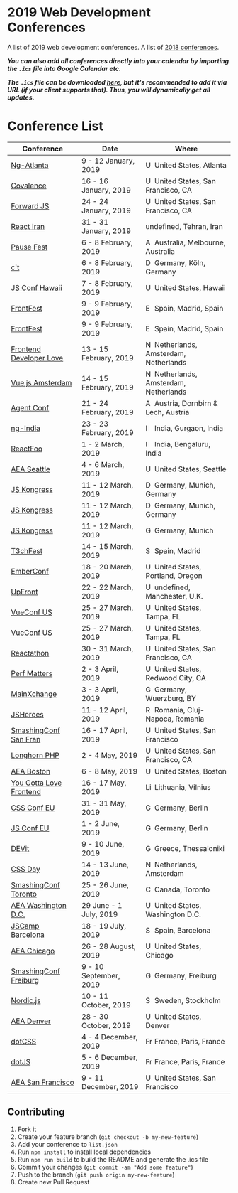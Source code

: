 # 2019 Web Development Conferences
A list of 2019 web development conferences.
A list of [2018 conferences](https://github.com/ryanburgess/2018-conferences).

_**You can also add all conferences directly into your calendar by importing the `.ics` file into Google Calendar etc.**_

_**The `.ics` file can be downloaded [here](https://rawgit.com/ryanburgess/2019-conferences/master/2019-conferences.ics), but it's recommended to add it via URL (if your client supports that). Thus, you will dynamically get all updates.**_

# Conference List

| Conference | Date | Where |
|------------|------|-------|
| [Ng-Atlanta](https://ng-atl.org/) | 9 - 12 January, 2019 | <img src="https://cdnjs.cloudflare.com/ajax/libs/flag-icon-css/3.2.1/flags/4x3/us.svg" height="16" alt="USA" /> United States, Atlanta |
| [Covalence](http://www.covalenceconf.com/) | 16 - 16 January, 2019 | <img src="https://cdnjs.cloudflare.com/ajax/libs/flag-icon-css/3.2.1/flags/4x3/us.svg" height="16" alt="USA" /> United States, San Francisco, CA |
| [Forward JS](https://forwardjs.com/) | 24 - 24 January, 2019 | <img src="https://cdnjs.cloudflare.com/ajax/libs/flag-icon-css/3.2.1/flags/4x3/us.svg" height="16" alt="USA" /> United States, San Francisco, CA |
| [React Iran](http://reactiran.com/) | 31 - 31 January, 2019 |  undefined, Tehran, Iran |
| [Pause Fest](https://www.pausefest.com.au/) | 6 - 8 February, 2019 | <img src="https://cdnjs.cloudflare.com/ajax/libs/flag-icon-css/3.2.1/flags/4x3/au.svg" height="16" alt="AU" /> Australia, Melbourne, Australia |
| [c't <webdev>](https://ctwebdev.de/) | 6 - 8 February, 2019 | <img src="https://cdnjs.cloudflare.com/ajax/libs/flag-icon-css/3.2.1/flags/4x3/de.svg" height="16" alt="DE" /> Germany, Köln, Germany |
| [JS Conf Hawaii](https://www.jsconfhi.com/) | 7 - 8 February, 2019 | <img src="https://cdnjs.cloudflare.com/ajax/libs/flag-icon-css/3.2.1/flags/4x3/us.svg" height="16" alt="USA" /> United States, Hawaii |
| [FrontFest](https://frontfest.es/) | 9 - 9 February, 2019 | <img src="https://cdnjs.cloudflare.com/ajax/libs/flag-icon-css/3.2.1/flags/4x3/es.svg" height="16" alt="ES" /> Spain, Madrid, Spain |
| [FrontFest](https://frontfest.es/) | 9 - 9 February, 2019 | <img src="https://cdnjs.cloudflare.com/ajax/libs/flag-icon-css/3.2.1/flags/4x3/es.svg" height="16" alt="ES" /> Spain, Madrid, Spain |
| [Frontend Developer Love](http://www.frontenddeveloperlove.com/) | 13 - 15 February, 2019 | <img src="https://cdnjs.cloudflare.com/ajax/libs/flag-icon-css/3.2.1/flags/4x3/nl.svg" height="16" alt="NL" /> Netherlands, Amsterdam, Netherlands |
| [Vue.js Amsterdam](https://www.vuejs.amsterdam/) | 14 - 15 February, 2019 | <img src="https://cdnjs.cloudflare.com/ajax/libs/flag-icon-css/3.2.1/flags/4x3/nl.svg" height="16" alt="NL" /> Netherlands, Amsterdam, Netherlands |
| [Agent Conf](https://www.agent.sh/) | 21 - 24 February, 2019 | <img src="https://cdnjs.cloudflare.com/ajax/libs/flag-icon-css/3.2.1/flags/4x3/at.svg" height="16" alt="AT" /> Austria, Dornbirn & Lech, Austria |
| [ng-India](https://www.ng-ind.com/) | 23 - 23 February, 2019 | <img src="https://cdnjs.cloudflare.com/ajax/libs/flag-icon-css/3.2.1/flags/4x3/in.svg" height="16" alt="IN" /> India, Gurgaon, India |
| [ReactFoo](https://reactfoo.in/2019/) | 1 - 2 March, 2019 | <img src="https://cdnjs.cloudflare.com/ajax/libs/flag-icon-css/3.2.1/flags/4x3/in.svg" height="16" alt="IN" /> India, Bengaluru, India |
| [AEA Seattle](https://aneventapart.com/event/seattle-2019) | 4 - 6 March, 2019 | <img src="https://cdnjs.cloudflare.com/ajax/libs/flag-icon-css/3.2.1/flags/4x3/us.svg" height="16" alt="USA" /> United States, Seattle |
| [JS Kongress](https://js-kongress.com/) | 11 - 12 March, 2019 | <img src="https://cdnjs.cloudflare.com/ajax/libs/flag-icon-css/3.2.1/flags/4x3/de.svg" height="16" alt="DE" /> Germany, Munich, Germany |
| [JS Kongress](https://js-kongress.com/) | 11 - 12 March, 2019 | <img src="https://cdnjs.cloudflare.com/ajax/libs/flag-icon-css/3.2.1/flags/4x3/de.svg" height="16" alt="DE" /> Germany, Munich, Germany |
| [JS Kongress](https://js-kongress.com/) | 11 - 12 March, 2019 | <img src="https://cdnjs.cloudflare.com/ajax/libs/flag-icon-css/3.2.1/flags/4x3/de.svg" height="16" alt="Germany" /> Germany, Munich |
| [T3chFest](https://t3chfest.uc3m.es/) | 14 - 15 March, 2019 | <img src="https://cdnjs.cloudflare.com/ajax/libs/flag-icon-css/3.2.1/flags/4x3/es.svg" height="16" alt="Spain" /> Spain, Madrid |
| [EmberConf](https://emberconf.com/) | 18 - 20 March, 2019 | <img src="https://cdnjs.cloudflare.com/ajax/libs/flag-icon-css/3.2.1/flags/4x3/us.svg" height="16" alt="USA" /> United States, Portland, Oregon |
| [UpFront](https://upfrontconf.com/) | 22 - 22 March, 2019 | <img src="https://cdnjs.cloudflare.com/ajax/libs/flag-icon-css/3.2.1/flags/4x3/uk.svg" height="16" alt="UK" /> undefined, Manchester, U.K. |
| [VueConf US](http://us.vuejs.org/) | 25 - 27 March, 2019 | <img src="https://cdnjs.cloudflare.com/ajax/libs/flag-icon-css/3.2.1/flags/4x3/us.svg" height="16" alt="USA" /> United States, Tampa, FL |
| [VueConf US](http://us.vuejs.org/) | 25 - 27 March, 2019 | <img src="https://cdnjs.cloudflare.com/ajax/libs/flag-icon-css/3.2.1/flags/4x3/us.svg" height="16" alt="USA" /> United States, Tampa, FL |
| [Reactathon](https://www.reactathon.com/) | 30 - 31 March, 2019 | <img src="https://cdnjs.cloudflare.com/ajax/libs/flag-icon-css/3.2.1/flags/4x3/us.svg" height="16" alt="USA" /> United States, San Francisco, CA |
| [Perf Matters](https://perfmattersconf.com/) | 2 - 3 April, 2019 | <img src="https://cdnjs.cloudflare.com/ajax/libs/flag-icon-css/3.2.1/flags/4x3/us.svg" height="16" alt="USA" /> United States, Redwood City, CA |
| [MainXchange](https://mainxchange.de/) | 3 - 3 April, 2019 | <img src="https://cdnjs.cloudflare.com/ajax/libs/flag-icon-css/3.2.1/flags/4x3/de.svg" height="16" alt="Germany" /> Germany, Wuerzburg, BY |
| [JSHeroes](https://jsheroes.io/) | 11 - 12 April, 2019 | <img src="https://cdnjs.cloudflare.com/ajax/libs/flag-icon-css/3.2.1/flags/4x3/ro.svg" height="16" alt="RO" /> Romania, Cluj-Napoca, Romania |
| [SmashingConf San Fran](https://www.smashingconf.com/sf-2019/) | 16 - 17 April, 2019 | <img src="https://cdnjs.cloudflare.com/ajax/libs/flag-icon-css/3.2.1/flags/4x3/us.svg" height="16" alt="USA" /> United States, San Francisco |
| [Longhorn PHP](https://longhornphp.com/) | 2 - 4 May, 2019 | <img src="https://cdnjs.cloudflare.com/ajax/libs/flag-icon-css/3.2.1/flags/4x3/us.svg" height="16" alt="USA" /> United States, San Francisco, CA |
| [AEA Boston](https://aneventapart.com/event/boston-2019) | 6 - 8 May, 2019 | <img src="https://cdnjs.cloudflare.com/ajax/libs/flag-icon-css/3.2.1/flags/4x3/us.svg" height="16" alt="USA" /> United States, Boston |
| [You Gotta Love Frontend](https://www.yougottalovefrontend.com/) | 16 - 17 May, 2019 | <img src="https://cdnjs.cloudflare.com/ajax/libs/flag-icon-css/3.2.1/flags/4x3/lt.svg" height="16" alt="Lithuania" /> Lithuania, Vilnius |
| [CSS Conf EU](https://2019.cssconf.eu/) | 31 - 31 May, 2019 | <img src="https://cdnjs.cloudflare.com/ajax/libs/flag-icon-css/3.2.1/flags/4x3/de.svg" height="16" alt="Germany" /> Germany, Berlin |
| [JS Conf EU](https://2019.jsconf.eu) | 1 - 2 June, 2019 | <img src="https://cdnjs.cloudflare.com/ajax/libs/flag-icon-css/3.2.1/flags/4x3/de.svg" height="16" alt="Germany" /> Germany, Berlin |
| [DEVit](https://devitconf.org) | 9 - 10 June, 2019 | <img src="https://cdnjs.cloudflare.com/ajax/libs/flag-icon-css/3.2.1/flags/4x3/gr.svg" height="16" alt="Greece" /> Greece, Thessaloniki |
| [CSS Day](https://cssday.nl) | 14 - 13 June, 2019 | <img src="https://cdnjs.cloudflare.com/ajax/libs/flag-icon-css/3.2.1/flags/4x3/nl.svg" height="16" alt="Netherlands" /> Netherlands, Amsterdam |
| [SmashingConf Toronto](https://www.smashingconf.com/toronto-2019/) | 25 - 26 June, 2019 | <img src="https://cdnjs.cloudflare.com/ajax/libs/flag-icon-css/3.2.1/flags/4x3/ca.svg" height="16" alt="Canada" /> Canada, Toronto |
| [AEA Washington D.C.](https://aneventapart.com/event/washington-dc-2019) | 29 June - 1 July, 2019 | <img src="https://cdnjs.cloudflare.com/ajax/libs/flag-icon-css/3.2.1/flags/4x3/us.svg" height="16" alt="USA" /> United States, Washington D.C. |
| [JSCamp Barcelona](https://jscamp.tech/) | 18 - 19 July, 2019 | <img src="https://cdnjs.cloudflare.com/ajax/libs/flag-icon-css/3.2.1/flags/4x3/es.svg" height="16" alt="Spain" /> Spain, Barcelona |
| [AEA Chicago](https://aneventapart.com/event/chicago-2019) | 26 - 28 August, 2019 | <img src="https://cdnjs.cloudflare.com/ajax/libs/flag-icon-css/3.2.1/flags/4x3/us.svg" height="16" alt="USA" /> United States, Chicago |
| [SmashingConf Freiburg](https://www.smashingconf.com/freiburg-2019/) | 9 - 10 September, 2019 | <img src="https://cdnjs.cloudflare.com/ajax/libs/flag-icon-css/3.2.1/flags/4x3/de.svg" height="16" alt="Germany" /> Germany, Freiburg |
| [Nordic.js](http://nordicjs.com) | 10 - 11 October, 2019 | <img src="https://cdnjs.cloudflare.com/ajax/libs/flag-icon-css/3.2.1/flags/4x3/se.svg" height="16" alt="Sweden" /> Sweden, Stockholm |
| [AEA Denver](https://aneventapart.com/event/denver-2019) | 28 - 30 October, 2019 | <img src="https://cdnjs.cloudflare.com/ajax/libs/flag-icon-css/3.2.1/flags/4x3/us.svg" height="16" alt="USA" /> United States, Denver |
| [dotCSS ](https://2019.dotcss.io/) | 4 - 4 December, 2019 | <img src="https://cdnjs.cloudflare.com/ajax/libs/flag-icon-css/3.2.1/flags/4x3/fr.svg" height="16" alt="France" /> France, Paris, France |
| [dotJS ](https://2019.dotjs.io/) | 5 - 6 December, 2019 | <img src="https://cdnjs.cloudflare.com/ajax/libs/flag-icon-css/3.2.1/flags/4x3/fr.svg" height="16" alt="France" /> France, Paris, France |
| [AEA San Francisco](https://aneventapart.com/event/san-francisco-2019) | 9 - 11 December, 2019 | <img src="https://cdnjs.cloudflare.com/ajax/libs/flag-icon-css/3.2.1/flags/4x3/us.svg" height="16" alt="USA" /> United States, San Francisco |

## Contributing
1. Fork it
2. Create your feature branch (`git checkout -b my-new-feature`)
3. Add your conference to `list.json`
4. Run `npm install` to install local dependencies
5. Run `npm run build` to build the README and generate the .ics file
6. Commit your changes (`git commit -am "Add some feature"`)
7. Push to the branch (`git push origin my-new-feature`)
8. Create new Pull Request
